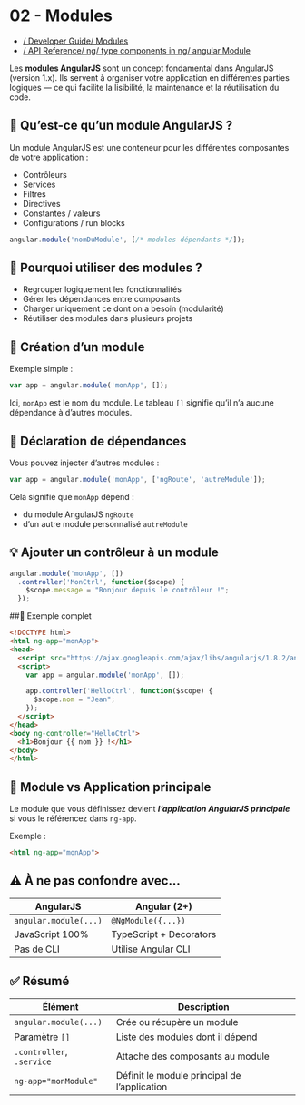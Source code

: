 # 02 - Modules

* [/ Developer Guide/ Modules](https://docs.angularjs.org/guide/module)
* [/ API Reference/ ng/ type components in ng/ angular.Module](https://docs.angularjs.org/api/ng/type/angular.Module)

Les **modules AngularJS** sont un concept fondamental dans AngularJS (version 1.x). Ils servent à organiser votre application en différentes parties logiques — ce qui facilite la lisibilité, la maintenance et la réutilisation du code.

## 🧱 Qu’est-ce qu’un module AngularJS ?

Un module AngularJS est une conteneur pour les différentes composantes de votre application :

* Contrôleurs
* Services
* Filtres
* Directives
* Constantes / valeurs
* Configurations / run blocks

```javascript
angular.module('nomDuModule', [/* modules dépendants */]);
```
## 📌 Pourquoi utiliser des modules ?
* Regrouper logiquement les fonctionnalités
* Gérer les dépendances entre composants
* Charger uniquement ce dont on a besoin (modularité)
* Réutiliser des modules dans plusieurs projets

## 🔧 Création d’un module
Exemple simple :
```javascript
var app = angular.module('monApp', []);
```
Ici, `monApp` est le nom du module. Le tableau `[]` signifie qu’il n’a aucune dépendance à d’autres modules.

## 🔁 Déclaration de dépendances
Vous pouvez injecter d’autres modules :
```javascript
var app = angular.module('monApp', ['ngRoute', 'autreModule']);
```
Cela signifie que `monApp` dépend :
* du module AngularJS `ngRoute`
* d’un autre module personnalisé `autreModule`

## 💡 Ajouter un contrôleur à un module
```javascript
angular.module('monApp', [])
  .controller('MonCtrl', function($scope) {
    $scope.message = "Bonjour depuis le contrôleur !";
  });
```
##🧩 Exemple complet
```html
<!DOCTYPE html>
<html ng-app="monApp">
<head>
  <script src="https://ajax.googleapis.com/ajax/libs/angularjs/1.8.2/angular.min.js"></script>
  <script>
    var app = angular.module('monApp', []);

    app.controller('HelloCtrl', function($scope) {
      $scope.nom = "Jean";
    });
  </script>
</head>
<body ng-controller="HelloCtrl">
  <h1>Bonjour {{ nom }} !</h1>
</body>
</html>
```

## 🧪 Module vs Application principale
Le module que vous définissez devient ***l’application AngularJS principale*** si vous le référencez dans `ng-app`.

Exemple :
```html
<html ng-app="monApp">
```

## ⚠️ À ne pas confondre avec...
| AngularJS             | Angular (2+)            |
| --------------------- | ----------------------- |
| `angular.module(...)` | `@NgModule({...})`      |
| JavaScript 100%       | TypeScript + Decorators |
| Pas de CLI            | Utilise Angular CLI     |

## ✅ Résumé
| Élément                   | Description                                  |
| ------------------------- | -------------------------------------------- |
| `angular.module(...)`     | Crée ou récupère un module                   |
| Paramètre `[]`            | Liste des modules dont il dépend             |
| `.controller`, `.service` | Attache des composants au module             |
| `ng-app="monModule"`      | Définit le module principal de l’application |
